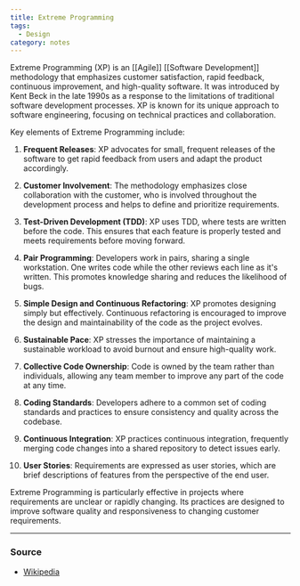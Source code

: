 ```yaml
---
title: Extreme Programming
tags:
  - Design
category: notes
---
```


Extreme Programming (XP) is an [[Agile]] [[Software Development]] methodology that emphasizes customer satisfaction, rapid feedback, continuous improvement, and high-quality software. It was introduced by Kent Beck in the late 1990s as a response to the limitations of traditional software development processes. XP is known for its unique approach to software engineering, focusing on technical practices and collaboration. 

Key elements of Extreme Programming include:

1. **Frequent Releases**: XP advocates for small, frequent releases of the software to get rapid feedback from users and adapt the product accordingly.
    
2. **Customer Involvement**: The methodology emphasizes close collaboration with the customer, who is involved throughout the development process and helps to define and prioritize requirements.
    
3. **Test-Driven Development (TDD)**: XP uses TDD, where tests are written before the code. This ensures that each feature is properly tested and meets requirements before moving forward.
    
4. **Pair Programming**: Developers work in pairs, sharing a single workstation. One writes code while the other reviews each line as it's written. This promotes knowledge sharing and reduces the likelihood of bugs.
    
5. **Simple Design and Continuous Refactoring**: XP promotes designing simply but effectively. Continuous refactoring is encouraged to improve the design and maintainability of the code as the project evolves.
    
6. **Sustainable Pace**: XP stresses the importance of maintaining a sustainable workload to avoid burnout and ensure high-quality work.
    
7. **Collective Code Ownership**: Code is owned by the team rather than individuals, allowing any team member to improve any part of the code at any time.
    
8. **Coding Standards**: Developers adhere to a common set of coding standards and practices to ensure consistency and quality across the codebase.
    
9. **Continuous Integration**: XP practices continuous integration, frequently merging code changes into a shared repository to detect issues early.
    
10. **User Stories**: Requirements are expressed as user stories, which are brief descriptions of features from the perspective of the end user.
    

Extreme Programming is particularly effective in projects where requirements are unclear or rapidly changing. Its practices are designed to improve software quality and responsiveness to changing customer requirements.

--- 
### Source
- [Wikipedia](http://en.wikipedia.org/wiki/Anti-pattern)

